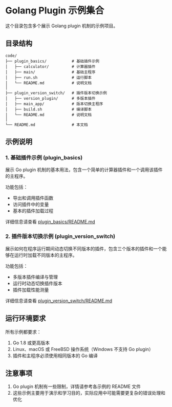 # Golang Plugin 示例集合

这个目录包含多个展示 Golang plugin 机制的示例项目。

## 目录结构

```
code/
├── plugin_basics/           # 基础插件示例
│   ├── calculator/          # 计算器插件
│   ├── main/                # 基础主程序
│   ├── run.sh               # 运行脚本
│   └── README.md            # 说明文档
│
├── plugin_version_switch/   # 插件版本切换示例
│   ├── version_plugin/      # 多版本插件
│   ├── main_app/            # 版本切换主程序
│   ├── build.sh             # 编译脚本
│   └── README.md            # 说明文档
│
└── README.md                # 本文档
```

## 示例说明

### 1. 基础插件示例 (plugin_basics)

展示 Go plugin 机制的基本用法，包含一个简单的计算器插件和一个调用该插件的主程序。

功能包括：
- 导出和调用插件函数
- 访问插件中的变量
- 基本的插件加载过程

详细信息请查看 [plugin_basics/README.md](plugin_basics/README.md)

### 2. 插件版本切换示例 (plugin_version_switch)

展示如何在程序运行期间动态切换不同版本的插件，包含三个版本的插件和一个能够在运行时加载不同版本的主程序。

功能包括：
- 多版本插件编译与管理
- 运行时动态切换插件版本
- 插件加载性能测量

详细信息请查看 [plugin_version_switch/README.md](plugin_version_switch/README.md)

## 运行环境要求

所有示例都要求：
1. Go 1.8 或更高版本
2. Linux、macOS 或 FreeBSD 操作系统（Windows 不支持 Go plugin）
3. 插件和主程序必须使用相同版本的 Go 编译

## 注意事项

1. Go plugin 机制有一些限制，详情请参考各示例的 README 文件
2. 这些示例主要用于演示和学习目的，实际应用中可能需要更复杂的错误处理和优化
